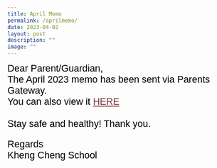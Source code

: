 ```yaml
---
title: April Memo
permalink: /aprilmemo/
date: 2023-04-02
layout: post
description: ""
image: ""
---
```

<span style="font-size:16.0pt;font-family:Arial;color:black">
Dear Parent/Guardian,<br>
The April 2023 memo has been sent via Parents Gateway.<br>You can also view it <a style="box-sizing: border-box; background-color: transparent; cursor: pointer; transition: all 0.25s ease-in-out 0s; color: rgb(128, 56, 61);" rel="noopener noreferrer" target="_blank" href="[Aprilmemo](/files/MonthlyMemo/aprilmemo.pdf)">HERE</a><br><br>
Stay safe and healthy!
Thank you.

Regards<br>
Kheng Cheng School</span>